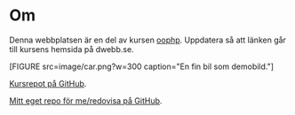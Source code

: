 ---
...
Om
=========================

Denna webbplatsen är en del av kursen [oophp](https://dbwebb.se/kurser/XXX). Uppdatera så att länken går till kursens hemsida på dwebb.se.

[FIGURE src=image/car.png?w=300 caption="En fin bil som demobild."]

[Kursrepot på GitHub](https://github.com/dbwebbse/oophp).

[Mitt eget repo för me/redovisa på GitHub](https://github.com/loja-17/oophp-redovisa).
